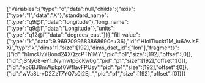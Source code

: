 {"Variables":{"type":"o","data":null,"childs":{"axis":{"type":"l","data":"X"},"standard_name":{"type":"q9@l","data":"longitude"},"long_name":{"type":"q9@l","data":"Longitude"},"units":{"type":"q12@l","data":"degrees_east"}}},"fill-value":{"type":"k","data":9.9692099683868690e+36},"id":"HIoITluckt1M_iu6AvJsEXi","typ":"k","dims":1,"size":[192],"dims_dset_id":["lon"],"fragments":[{"id":"h1mcUvYBond24XQzcPTh1MY","pid":"p1","size":[192],"offset":[0]},
{"id":"jSNy68-eY1_Nymwtp6cKw0g","pid":"p1","size":[192],"offset":[0]},
{"id":"ep6BJ8mWpkpf0WfIavFPUsy","pid":"p1","size":[192],"offset":[0]},
{"id":"wVa8L-vD2ZzT7YQ7s0i2Ej_","pid":"p1","size":[192],"offset":[0]}]}